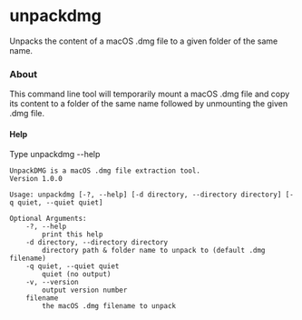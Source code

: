 unpackdmg
==========

Unpacks the content of a macOS .dmg file to a given folder of the same name.

### About

This command line tool will temporarily mount a macOS .dmg file and copy its content to a folder of the same name followed by unmounting the given .dmg file. 

#### Help
Type unpackdmg --help

```
UnpackDMG is a macOS .dmg file extraction tool.
Version 1.0.0

Usage: unpackdmg [-?, --help] [-d directory, --directory directory] [-q quiet, --quiet quiet]

Optional Arguments:
	-?, --help
		print this help
	-d directory, --directory directory
		directory path & folder name to unpack to (default .dmg filename)
	-q quiet, --quiet quiet
		quiet (no output)
	-v, --version
		output version number
	filename
		the macOS .dmg filename to unpack
```
  

